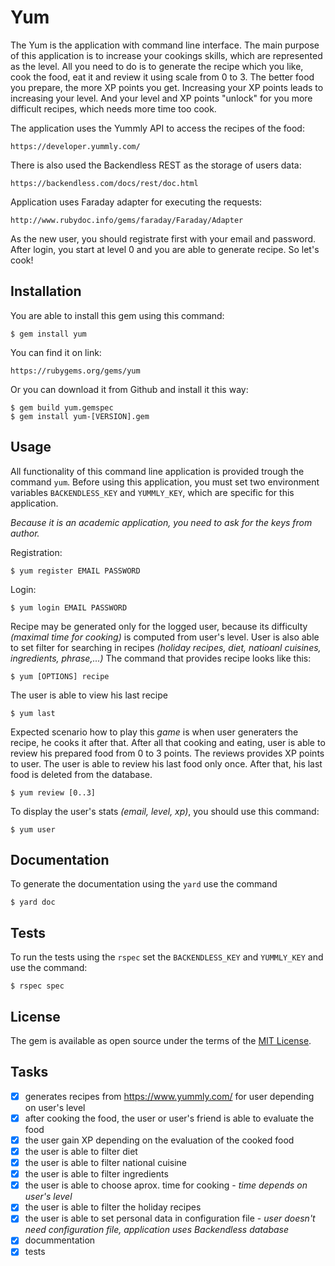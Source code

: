 # Yum

The Yum is the application with command line interface. The main purpose of this application is to increase your cookings
skills, which are represented as the level. All you need to do is to generate the recipe which you like, cook the food, eat it
and review it using scale from 0 to 3. The better food you prepare, the more XP points you get. Increasing your XP points leads
to increasing your level. And your level and XP points "unlock" for you more difficult recipes, which needs more time too cook.

The application uses the Yummly API to access the recipes of the food:

    https://developer.yummly.com/
    
There is also used the Backendless REST as the storage of users data:

    https://backendless.com/docs/rest/doc.html
    
Application uses Faraday adapter for executing the requests:

    http://www.rubydoc.info/gems/faraday/Faraday/Adapter

As the new user, you should registrate first with your email and password. After login, you start at level 0 and you
are able to generate recipe. So let's cook!

## Installation

You are able to install this gem using this command:

    $ gem install yum
    
You can find it on link:

    https://rubygems.org/gems/yum

Or you can download it from Github and install it this way:

    $ gem build yum.gemspec
    $ gem install yum-[VERSION].gem
    
## Usage

All functionality of this command line application is provided trough the command ```yum```. Before using this
application, you must set two environment variables ```BACKENDLESS_KEY``` and ```YUMMLY_KEY```, which
are specific for this application.

_Because it is an academic application, you need to ask for the keys from author._

Registration:

    $ yum register EMAIL PASSWORD
    
Login:

    $ yum login EMAIL PASSWORD
    
Recipe may be generated only for the logged user, because its difficulty _(maximal time for cooking)_ is computed from user's level.
User is also able to set filter for searching in recipes _(holiday recipes, diet, natioanl cuisines, ingredients, phrase,...)_ 
The command that provides recipe looks like this:

    $ yum [OPTIONS] recipe
    
The user is able to view his last recipe

    $ yum last
    
Expected scenario how to play this _game_ is when user generaters the recipe, he cooks it after that. After all that
cooking and eating, user is able to review his prepared food from 0 to 3 points. The reviews provides XP points to user.
The user is able to review his last food only once. After that, his last food is deleted from the database.

    $ yum review [0..3]

To display the user's stats _(email, level, xp)_, you should use this command:

    $ yum user
    
## Documentation

To generate the documentation using the ```yard``` use the command

    $ yard doc
    
## Tests

To run the tests using the ```rspec``` set the ```BACKENDLESS_KEY``` and ```YUMMLY_KEY``` and use the command:

    $ rspec spec 
    
## License

The gem is available as open source under the terms of the [MIT License](http://opensource.org/licenses/MIT).

## Tasks

- [x] generates recipes from https://www.yummly.com/ for user depending on user's level
- [x] after cooking the food, the user or user's friend is able to evaluate the food
- [x] the user gain XP depending on the evaluation of the cooked food
- [x] the user is able to filter diet
- [x] the user is able to filter national cuisine
- [x] the user is able to filter ingredients
- [x] the user is able to choose aprox. time for cooking - _time depends on user's level_
- [x] the user is able to filter the holiday recipes
- [x] the user is able to set personal data in configuration file - _user doesn't need configuration file, application uses Backendless database_
- [x] docummentation
- [x] tests